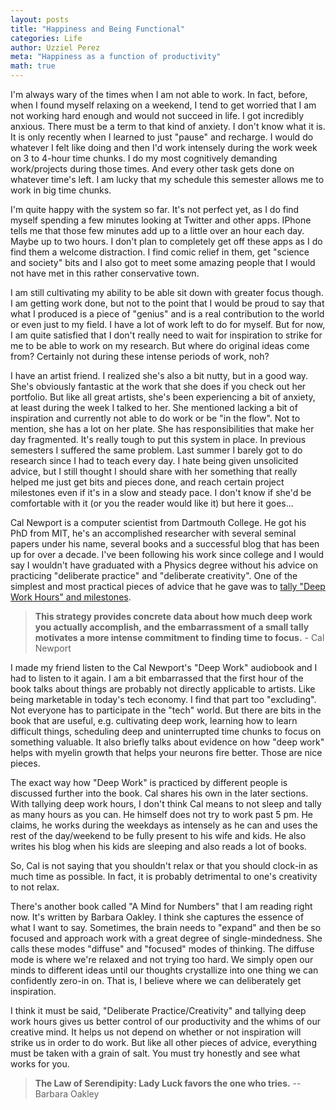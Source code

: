 ```yaml
---
layout: posts
title: "Happiness and Being Functional"
categories: Life
author: Uzziel Perez
meta: "Happiness as a function of productivity"
math: true
---
```


I'm always wary of the times when I am not able to work. In fact, before, when I found myself relaxing on a weekend, I tend to get worried that I am not working hard enough and would not succeed in life. I got incredibly anxious. There must be a term to that kind of anxiety. I don't know what it is. It is only recently when I learned to just "pause" and recharge. I would do whatever I felt like doing and then I'd work intensely during the work week on 3 to 4-hour time chunks. I do my most cognitively demanding work/projects during those times. And every other task gets done on whatever time's left. I am lucky that my schedule this semester allows me to work in big time chunks.

I'm quite happy with the system so far. It's not perfect yet, as I do find myself spending a few minutes looking at Twitter and other apps. IPhone tells me that those few minutes add up to a little over an hour each day. Maybe up to two hours. I don't plan to completely get off these apps as I do find them a welcome distraction. I find comic relief in them, get "science and society" bits and I also got to meet some amazing people that I would not have met in this rather conservative town.

I am still cultivating my ability to be able sit down with greater focus though. I am getting work done, but not to the point that I would be proud to say that what I produced is a piece of "genius" and is a real contribution to the world or even just to my field. I have a lot of work left to do for myself. But for now, I am quite satisfied that I don't really need to wait for inspiration to strike for me to be able to work on my research. But where do original ideas come from? Certainly not during these intense periods of work, noh?

I have an artist friend. I realized she's also a bit nutty, but in a good way. She's obviously fantastic at the work that she does if you check out her portfolio. But like all great artists, she's been experiencing a bit of anxiety, at least during the week I talked to her. She mentioned lacking a bit of inspiration and currently not able to do work or be "in the flow". Not to mention, she has a lot on her plate. She has responsibilities that make her day fragmented. It's really tough to put this system in place. In previous semesters I suffered the same problem. Last summer I barely got to do research since I had to teach every day. I hate being given unsolicited advice, but I still thought I should share with her something that really helped me just get bits and pieces done, and reach certain project milestones even if it's in a slow and steady pace. I don't know if she'd be comfortable with it (or you the reader would like it) but here it goes...

Cal Newport is a computer scientist from Dartmouth College. He got his PhD from MIT, he's an accomplished researcher with several seminal papers under his name, several books and a successful blog that has been up for over a decade. I've been following his work since college and I would say I wouldn't have graduated with a Physics degree without his advice on practicing "deliberate practice" and "deliberate creativity". One of the simplest and most practical pieces of advice that he gave was to [tally "Deep Work Hours" and milestones](http://www.calnewport.com/blog/2016/12/07/from-deep-tallies-to-deep-schedules-a-recent-change-to-my-deep-work-habits/).

> **This strategy provides concrete data about how much deep work you actually accomplish, and the embarrassment of a small tally motivates a more intense commitment to finding time to focus.** - Cal Newport

I made my friend listen to the Cal Newport's "Deep Work" audiobook and I had to listen to it again. I am a bit embarrassed that the first hour of the book talks about things are probably not directly applicable to artists. Like being marketable in today's tech economy. I find that part too "excluding". Not everyone has to participate in the "tech" world. But there are bits in the book that are useful, e.g. cultivating deep work, learning how to learn difficult things, scheduling deep and uninterrupted time chunks to focus on something valuable. It also briefly talks about evidence on how "deep work" helps with myelin growth that helps your neurons fire better. Those are nice pieces.

The exact way how "Deep Work" is practiced by different people is discussed further into the book. Cal shares his own in the later sections. With tallying deep work hours, I don't think Cal means to not sleep and tally as many hours as you can. He himself does not try to work past 5 pm. He claims, he works during the weekdays as intensely as he can and uses the rest of the day/weekend to be fully present to his wife and kids. He also writes his blog when his kids are sleeping and also reads a lot of books.

So, Cal is not saying that you shouldn't relax or that you should clock-in as much time as possible. In fact, it is probably detrimental to one's creativity to not relax.

There's another book called "A Mind for Numbers" that I am reading right now. It's written by Barbara Oakley. I think she captures the essence of what I want to say. Sometimes, the brain needs to "expand" and then be so focused and approach work with a great degree of single-mindedness. She calls these modes "diffuse" and "focused" modes of thinking. The diffuse mode is where we're relaxed and not trying too hard. We simply open our minds to different ideas until our thoughts crystallize into one thing we can confidently zero-in on. That is, I believe where we can deliberately get inspiration.

I think it must be said, "Deliberate Practice/Creativity" and tallying deep work hours gives us better control of our productivity and the whims of our creative mind. It helps us not depend on whether or not inspiration will strike us in order to do work. But like all other pieces of advice, everything must be taken with a grain of salt. You must try honestly and see what works for you.

> **The Law of Serendipity: Lady Luck favors the one who tries.** -- Barbara Oakley
